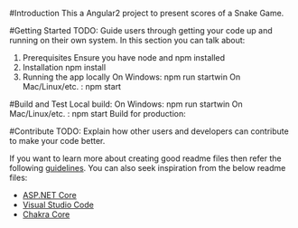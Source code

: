 #Introduction 
This a Angular2 project to present scores of a Snake Game. 

#Getting Started
TODO: Guide users through getting your code up and running on their own system. In this section you can talk about:
1.	Prerequisites
    Ensure you have node and npm installed
2.	Installation
    npm install
3.	Running the app locally
    On Windows: npm run startwin
    On Mac/Linux/etc. : npm start

    

#Build and Test
Local build:
    On Windows: npm run startwin
    On Mac/Linux/etc. : npm start
Build for production:
    

#Contribute
TODO: Explain how other users and developers can contribute to make your code better. 

If you want to learn more about creating good readme files then refer the following [guidelines](https://www.visualstudio.com/en-us/docs/git/create-a-readme). You can also seek inspiration from the below readme files:
- [ASP.NET Core](https://github.com/aspnet/Home)
- [Visual Studio Code](https://github.com/Microsoft/vscode)
- [Chakra Core](https://github.com/Microsoft/ChakraCore)